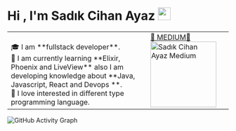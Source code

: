 # Hi , I'm Sadık Cihan Ayaz <img src="https://github.com/TheDudeThatCode/TheDudeThatCode/blob/master/Assets/Hi.gif" width="29px">

<table>
<tr>
  <td valign="center">
  </br>
    🎓 I am **fullstack developer**.
  </br>
    🌱 I am currently learning **Elixir, Phoenix and LiveView** also I am developing knowledge about  **Java, Javascript, React and Devops **.
   </br>
    🎯 I love interested in different type programming language. 
   </br>
<td >
    <a href="https://medium.com/@scayaz.19.19">🌱 MEDIUM🌱 <img src="https://miro.medium.com/fit/c/131/131/1*QPZ5v8n8iHVpGTR990162w.png" width="150" alt="Sadık Cihan Ayaz Medium"/>  </a>
  </td>

</tr>
</table>

![GitHub Activity Graph](https://activity-graph.herokuapp.com/graph?username=SadikCihanAyaz&theme=dracula&hide_border=true)
